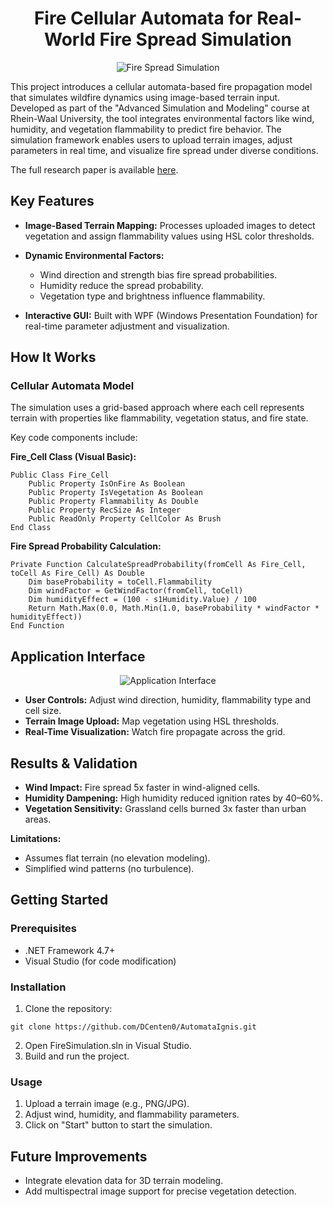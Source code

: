 <h1 align="center">Fire Cellular Automata for Real-World Fire Spread Simulation</h1>

<p align="center"> <img src="https://github.com/user-attachments/assets/d08483a4-de6a-448d-b550-5eab52a7f729" alt="Fire Spread Simulation" /> </p>

This project introduces a cellular automata-based fire propagation model that simulates wildfire dynamics using image-based terrain input. Developed as part of the "Advanced Simulation and Modeling" course at Rhein-Waal University, the tool integrates environmental factors like wind, humidity, and vegetation flammability to predict fire behavior. The simulation framework enables users to upload terrain images, adjust parameters in real time, and visualize fire spread under diverse conditions.

<p>The full research paper is available <a href="https://github.com/DCenten0/AutomataIgnis/blob/main/Fire_Automata_Paper.pdf" title="Fire Automata Paper">here</a>.</p>

<h2>Key Features</h2>

* **Image-Based Terrain Mapping:** Processes uploaded images to detect vegetation and assign flammability values using HSL color thresholds.
  
* **Dynamic Environmental Factors:**
  * Wind direction and strength bias fire spread probabilities.
  * Humidity reduce the spread probability.
  * Vegetation type and brightness influence flammability.

* **Interactive GUI:** Built with WPF (Windows Presentation Foundation) for real-time parameter adjustment and visualization.

<h2>How It Works</h2>

<h3>Cellular Automata Model</h3> 

The simulation uses a grid-based approach where each cell represents terrain with properties like flammability, vegetation status, and fire state. 

Key code components include:

**Fire_Cell Class (Visual Basic):**

```
Public Class Fire_Cell
    Public Property IsOnFire As Boolean
    Public Property IsVegetation As Boolean
    Public Property Flammability As Double
    Public Property RecSize As Integer
    Public ReadOnly Property CellColor As Brush
End Class
```

**Fire Spread Probability Calculation:**

```
Private Function CalculateSpreadProbability(fromCell As Fire_Cell, toCell As Fire_Cell) As Double
    Dim baseProbability = toCell.Flammability
    Dim windFactor = GetWindFactor(fromCell, toCell)
    Dim humidityEffect = (100 - s1Humidity.Value) / 100
    Return Math.Max(0.0, Math.Min(1.0, baseProbability * windFactor * humidityEffect))
End Function
```

<h2>Application Interface</h2>

<p align="center"> <img src="https://github.com/user-attachments/assets/c89aba5c-c546-4e95-bf27-35c64b62acee" alt="Application Interface" /> </p>

* **User Controls:** Adjust wind direction, humidity, flammability type and cell size.
* **Terrain Image Upload:** Map vegetation using HSL thresholds.
* **Real-Time Visualization:** Watch fire propagate across the grid.

<h2>Results & Validation</h2>

* **Wind Impact:** Fire spread 5x faster in wind-aligned cells.
* **Humidity Dampening:** High humidity reduced ignition rates by 40–60%.
* **Vegetation Sensitivity:** Grassland cells burned 3x faster than urban areas.

**Limitations:**

* Assumes flat terrain (no elevation modeling).
* Simplified wind patterns (no turbulence).

<h2>Getting Started</h2>

<h3>Prerequisites</h3>

* .NET Framework 4.7+
* Visual Studio (for code modification)

<h3>Installation</h3>

1. Clone the repository:
```
git clone https://github.com/DCenten0/AutomataIgnis.git
```

2. Open FireSimulation.sln in Visual Studio.
3. Build and run the project.

<h3>Usage</h3>

1. Upload a terrain image (e.g., PNG/JPG).
2. Adjust wind, humidity, and flammability parameters.
3. Click on "Start" button to start the simulation.

<h2>Future Improvements</h2>

* Integrate elevation data for 3D terrain modeling.
* Add multispectral image support for precise vegetation detection.
